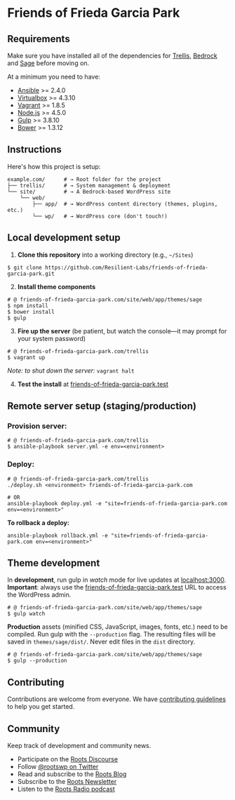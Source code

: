# Friends of Frieda Garcia Park

## Requirements

Make sure you have installed all of the dependencies for [Trellis](https://github.com/roots/trellis#requirements), [Bedrock](https://github.com/roots/bedrock#requirements) and [Sage](https://github.com/roots/sage#requirements) before moving on.

At a minimum you need to have:

* [Ansible](http://docs.ansible.com/ansible/intro_installation.html#latest-releases-via-pip) >= 2.4.0
* [Virtualbox](https://www.virtualbox.org/wiki/Downloads) >= 4.3.10
* [Vagrant](https://www.vagrantup.com/downloads.html) >= 1.8.5
* [Node.js](http://nodejs.org/) >= 4.5.0
* [Gulp](https://github.com/gulpjs/gulp/blob/master/docs/getting-started.md) >= 3.8.10
* [Bower](https://github.com/bower/bower/blob/master/README.md#install) >= 1.3.12

## Instructions

Here's how this project is setup:

```shell
example.com/      # → Root folder for the project
├── trellis/      # → System management & deployment
└── site/         # → A Bedrock-based WordPress site
    └── web/
        ├── app/  # → WordPress content directory (themes, plugins, etc.)
        └── wp/   # → WordPress core (don't touch!)
```

## Local development setup

1. **Clone this repository** into a working directory (e.g., `~/Sites`)
  ```shell
  $ git clone https://github.com/Resilient-Labs/friends-of-frieda-garcia-park.git
  ```

2. **Install theme components**
  ```shell
  # @ friends-of-frieda-garcia-park.com/site/web/app/themes/sage
  $ npm install
  $ bower install
  $ gulp
  ```

3. **Fire up the server** (be patient, but watch the console––it may prompt for your system password)
  ```shell
  # @ friends-of-frieda-garcia-park.com/trellis
  $ vagrant up
  ```
  _Note: to shut down the server:_ `vagrant halt`

4. **Test the install** at [friends-of-frieda-garcia-park.test](http://friends-of-frieda-garcia-park.test/)

## Remote server setup (staging/production)

### Provision server:
```shell
# @ friends-of-frieda-garcia-park.com/trellis
$ ansible-playbook server.yml -e env=<environment>
```

### Deploy:
```shell
# @ friends-of-frieda-garcia-park.com/trellis
./deploy.sh <environment> friends-of-frieda-garcia-park.com

# OR
ansible-playbook deploy.yml -e "site=friends-of-frieda-garcia-park.com env=<environment>"
```

**To rollback a deploy:**
```shell
ansible-playbook rollback.yml -e "site=friends-of-frieda-garcia-park.com env=<environment>"
```

## Theme development

In **development**, run gulp in _watch_ mode for live updates at [localhost:3000](http://localhost:3000). **Important**: always use the [friends-of-frieda-garcia-park.test](http://friends-of-frieda-garcia-park.test/wp/wp-admin/) URL to access the WordPress admin.
```shell
# @ friends-of-frieda-garcia-park.com/site/web/app/themes/sage
$ gulp watch
```

**Production** assets (minified CSS, JavaScript, images, fonts, etc.) need to be compiled. Run gulp with the `--production` flag. The resulting files will be saved in `themes/sage/dist/`. Never edit files in the `dist` directory.

```shell
# @ friends-of-frieda-garcia-park.com/site/web/app/themes/sage
$ gulp --production
```

## Contributing

Contributions are welcome from everyone. We have [contributing guidelines](https://github.com/roots/guidelines/blob/master/CONTRIBUTING.md) to help you get started.

## Community

Keep track of development and community news.

* Participate on the [Roots Discourse](https://discourse.roots.io/)
* Follow [@rootswp on Twitter](https://twitter.com/rootswp)
* Read and subscribe to the [Roots Blog](https://roots.io/blog/)
* Subscribe to the [Roots Newsletter](https://roots.io/subscribe/)
* Listen to the [Roots Radio podcast](https://roots.io/podcast/)
